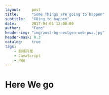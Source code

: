 ```yaml
---
layout:     post
title:      "Some Things are going to happen"
subtitle:   "GOing to happen"
date:       2017-04-01 12:00:00
author:     "Feng"
header-img: "img/post-bg-nextgen-web-pwa.jpg"
header-mask: 0.3
catalog:    true
tags:
    - 前端开发
    - JavaScript
    - PWA
---
```




# Here We go


<script async src="//jsfiddle.net/q143ova4/embed/js,html,css,result/dark/"></script>

